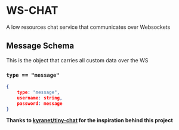 # WS-CHAT

A low resources chat service that communicates over Websockets

## Message Schema

This is the object that carries all custom data over the WS

### `type == "message"`

```json
{
    type: "message",
    username: string,
    password: message
}
```

**Thanks to [kyranet/tiny-chat](https://github.com/kyranet/tiny-chat/) for the inspiration behind this project**
